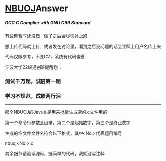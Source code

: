 # [NBUOJ](http://nbuoj.com/)Answer

##### GCC C Complier with GNU C99 Standard

有些题暂时还没做，做了之后会尽快补上的

想上传代码就上传，或者发在讨论里，看到之后没问题的话会注释上用户名传上来

代码仅限参考，不要CV，系统有代码查重

宁波大学22级通创班提醒您：

### 测试千万题，诚信第一题

### 学习不规范，成绩两行泪

***

那个NBUOJ的Java类是用来批量生成空的.c文件用的

第一个命令行参数是目录，第二个是起始数字，第三个是终止数字

生成的空文件文件名符合以下格式，其中<No.>代表题目编号

nbuoj<No.>.c

其余细节请阅读源码，挺简单的代码，我就没写注释
